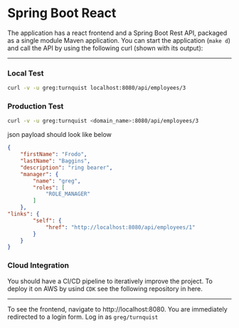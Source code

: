 # Spring Boot React
The application has a react frontend and a Spring Boot Rest API, packaged as a single module Maven application.
You can start the application (`make d`) and call the API by using the following curl (shown with its output):

---

### Local Test
```bash 
curl -v -u greg:turnquist localhost:8080/api/employees/3
```

### Production Test

```bash 
curl -v -u greg:turnquist <domain_name>:8080/api/employees/3
```

json payload should look like below
```json
{
    "firstName": "Frodo",
    "lastName": "Baggins",
    "description": "ring bearer",
    "manager": {
        "name": "greg",
        "roles": [
            "ROLE_MANAGER"
        ]
    },
"links": {
        "self": {
            "href": "http://localhost:8080/api/employees/1"
        }
    }
}
```

### Cloud Integration
You should have a CI/CD pipeline to iteratively improve the project.
To deploy it on AWS by usind `CDK` see the following repository in here.

---

To see the frontend, navigate to http://localhost:8080. You are immediately redirected to a login form. Log in as `greg/turnquist`
